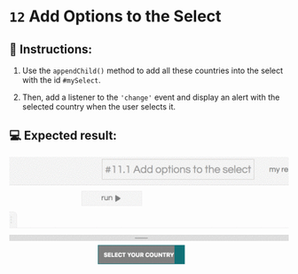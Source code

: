 # `12` Add Options to the Select

## 📝 Instructions:

1. Use the `appendChild()` method to add all these countries into the select with the id `#mySelect`. 

2. Then, add a listener to the `'change'` event and display an alert with the selected country when the user selects it.

## 💻 Expected result:

![image](../../.learn/assets/13-1.gif)
